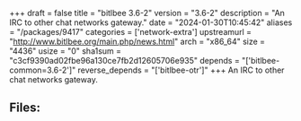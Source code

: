 +++
draft = false
title = "bitlbee 3.6-2"
version = "3.6-2"
description = "An IRC to other chat networks gateway."
date = "2024-01-30T10:45:42"
aliases = "/packages/9417"
categories = ['network-extra']
upstreamurl = "http://www.bitlbee.org/main.php/news.html"
arch = "x86_64"
size = "4436"
usize = "0"
sha1sum = "c3cf9390ad02fbe96a130ce7fb2d12605706e935"
depends = "['bitlbee-common=3.6-2']"
reverse_depends = "['bitlbee-otr']"
+++
An IRC to other chat networks gateway.

## Files: 
